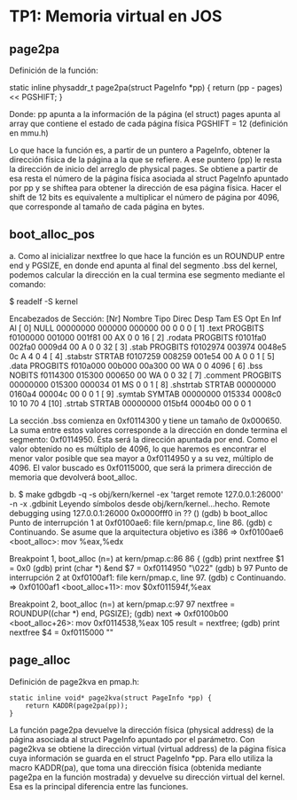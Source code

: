 TP1: Memoria virtual en JOS
===========================

page2pa
-------
Definición de la función:

static inline physaddr_t
page2pa(struct PageInfo *pp)
{
	return (pp - pages) << PGSHIFT;
}

Donde:
pp apunta a la información de la página (el struct)
pages apunta al array que contiene el estado de cada página física
PGSHIFT = 12 (definición en mmu.h)

Lo que hace la función es, a partir de un puntero a PageInfo, obtener la dirección física de la página a la que se refiere. A ese puntero (pp) le resta la dirección de inicio del arreglo de physical pages. Se obtiene a partir de esa resta el número de la página física asociada al struct PageInfo apuntado por pp y se shiftea para obtener la dirección de esa página física. 
Hacer el shift de 12 bits es equivalente a multiplicar el número de página por 4096, que corresponde al tamaño de cada página en bytes.

boot_alloc_pos
--------------
a. Como al inicializar nextfree lo que hace la función es un ROUNDUP entre end y PGSIZE, en donde end apunta al final del segmento .bss del kernel, podemos calcular la dirección en la cual termina ese segmento mediante el comando:

$ readelf -S kernel

Encabezados de Sección:
  [Nr] Nombre            Tipo            Direc    Desp   Tam    ES Opt En Inf Al
  [ 0]                   NULL            00000000 000000 000000 00      0   0  0
  [ 1] .text             PROGBITS        f0100000 001000 001f81 00  AX  0   0 16
  [ 2] .rodata           PROGBITS        f0101fa0 002fa0 0009d4 00   A  0   0 32
  [ 3] .stab             PROGBITS        f0102974 003974 0048e5 0c   A  4   0  4
  [ 4] .stabstr          STRTAB          f0107259 008259 001e54 00   A  0   0  1
  [ 5] .data             PROGBITS        f010a000 00b000 00a300 00  WA  0   0 4096
  [ 6] .bss              NOBITS          f0114300 015300 000650 00  WA  0   0 32
  [ 7] .comment          PROGBITS        00000000 015300 000034 01  MS  0   0  1
  [ 8] .shstrtab         STRTAB          00000000 0160a4 00004c 00      0   0  1
  [ 9] .symtab           SYMTAB          00000000 015334 0008c0 10     10  70  4
  [10] .strtab           STRTAB          00000000 015bf4 0004b0 00      0   0  1


La sección .bss comienza en 0xf0114300 y tiene un tamaño de 0x000650. La suma entre estos valores corresponde a la dirección en donde termina el segmento: 0xf0114950. Ésta será la dirección apuntada por end. 
Como el valor obtenido no es múltiplo de 4096, lo que haremos es encontrar el menor valor posible que sea mayor a 0xf0114950 y a su vez, múltiplo de 4096. El valor buscado es 0xf0115000, que será la primera dirección de memoria que devolverá boot_alloc.

b. 
$ make gdbgdb -q -s obj/kern/kernel -ex 'target remote 127.0.0.1:26000' -n -x .gdbinit
Leyendo símbolos desde obj/kern/kernel...hecho.
Remote debugging using 127.0.0.1:26000
0x0000fff0 in ?? ()
(gdb) b boot_alloc
Punto de interrupción 1 at 0xf0100ae6: file kern/pmap.c, line 86.
(gdb) c
Continuando.
Se asume que la arquitectura objetivo es i386
=> 0xf0100ae6 <boot_alloc>:	mov    %eax,%edx

Breakpoint 1, boot_alloc (n=<unknown type>) at kern/pmap.c:86
86	{
(gdb) print nextfree
$1 = 0x0
(gdb) print (char *) &end
$7 = 0xf0114950 "\022"
(gdb) b 97
Punto de interrupción 2 at 0xf0100af1: file kern/pmap.c, line 97.
(gdb) c
Continuando.
=> 0xf0100af1 <boot_alloc+11>:	mov    $0xf011594f,%eax

Breakpoint 2, boot_alloc (n=<unknown type>) at kern/pmap.c:97
97			nextfree = ROUNDUP((char *) end, PGSIZE);
(gdb) next
=> 0xf0100b00 <boot_alloc+26>:	mov    0xf0114538,%eax
105		result = nextfree;
(gdb) print nextfree
$4 = 0xf0115000 ""



page_alloc
----------
Definición de page2kva en pmap.h:

	static inline void* page2kva(struct PageInfo *pp) {
		return KADDR(page2pa(pp));
	}

La función page2pa devuelve la dirección física (physical address) de la página asociada al struct PageInfo apuntado por el parámetro.
Con page2kva se obtiene la dirección virtual (virtual address) de la página física cuya información se guarda en el struct PageInfo *pp. Para ello utiliza la macro KADDR(pa), que toma una dirección física (obtenida mediante page2pa en la función mostrada) y devuelve su dirección virtual del kernel. 
Esa es la principal diferencia entre las funciones.



